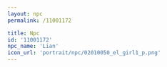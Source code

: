 ```yaml
---
layout: npc
permalink: /11001172

title: Npc
id: '11001172'
npc_name: 'Lian'
icon_url: 'portrait/npc/02010050_el_girl1_p.png'
---
```

